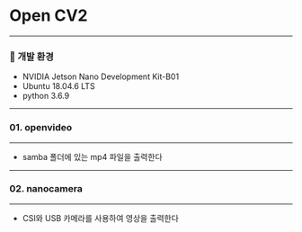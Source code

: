 # Open CV2
---
### 🤖 개발 환경
- NVIDIA Jetson Nano Development Kit-B01
- Ubuntu 18.04.6 LTS
- python 3.6.9
---
### 01. openvideo
---
- samba 폴더에 있는 mp4 파일을 출력한다
---
### 02. nanocamera
---
- CSI와 USB 카메라를 사용하여 영상을 출력한다
